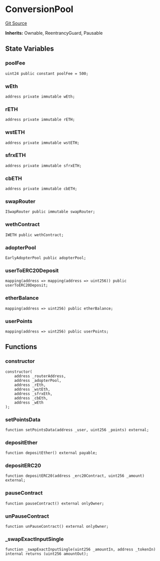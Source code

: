# ConversionPool
[Git Source](https://github.com/GadzeFinance/dappContracts/blob/c722006f91e5a8b00322356d0c967de90bbae6e0/src/ClaimReceiverPool.sol)

**Inherits:**
Ownable, ReentrancyGuard, Pausable


## State Variables
### poolFee

```solidity
uint24 public constant poolFee = 500;
```


### wEth

```solidity
address private immutable wEth;
```


### rETH

```solidity
address private immutable rETH;
```


### wstETH

```solidity
address private immutable wstETH;
```


### sfrxETH

```solidity
address private immutable sfrxETH;
```


### cbETH

```solidity
address private immutable cbETH;
```


### swapRouter

```solidity
ISwapRouter public immutable swapRouter;
```


### wethContract

```solidity
IWETH public wethContract;
```


### adopterPool

```solidity
EarlyAdopterPool public adopterPool;
```


### userToERC20Deposit

```solidity
mapping(address => mapping(address => uint256)) public userToERC20Deposit;
```


### etherBalance

```solidity
mapping(address => uint256) public etherBalance;
```


### userPoints

```solidity
mapping(address => uint256) public userPoints;
```


## Functions
### constructor


```solidity
constructor(
    address _routerAddress,
    address _adopterPool,
    address _rEth,
    address _wstEth,
    address _sfrxEth,
    address _cbEth,
    address _wEth
);
```

### setPointsData


```solidity
function setPointsData(address _user, uint256 _points) external;
```

### depositEther


```solidity
function depositEther() external payable;
```

### depositERC20


```solidity
function depositERC20(address _erc20Contract, uint256 _amount) external;
```

### pauseContract


```solidity
function pauseContract() external onlyOwner;
```

### unPauseContract


```solidity
function unPauseContract() external onlyOwner;
```

### _swapExactInputSingle


```solidity
function _swapExactInputSingle(uint256 _amountIn, address _tokenIn) internal returns (uint256 amountOut);
```

